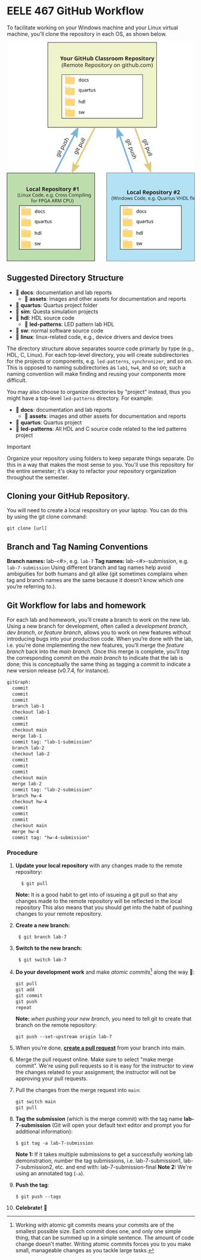 # EELE 467 GitHub Workflow

To facilitate working on your Windows machine and your Linux virtual machine, you'll clone the repository in each OS, as shown below.

<p align="center">
<img src="./assets/repository-setup-2repos.svg">
</p>

## Suggested Directory Structure

- 📁 **docs**: documentation and lab reports 
   - 📁 **assets**: images and other assets for documentation and reports
- 📁 **quartus**: Quartus project folder 
- 📁 **sim**: Questa simulation projects
- 📁 **hdl**: HDL source code
   - 📁 **led-patterns**: LED pattern lab HDL 
- 📁 **sw**: normal software source code
- 📁 **linux**: linux-related code, e.g., device drivers and device trees

The directory structure above separates source code primarly by type (e.g., HDL, C, Linux). For each top-level directory, you will create subdirectories for the projects or components, e.g. `led-patterns`, `synchronizer`, and so on. This is opposed to naming subdirectories as `lab1`, `hw4`, and so on; such a naming convention will make finding and reusing your components more difficult.


You may also choose to organize directories by "project" instead, thus you might have a top-level `led-patterns` directory. For example:

- 📁 **docs**: documentation and lab reports 
   - 📁 **assets**: images and other assets for documentation and reports
- 📁 **quartus**: Quartus project
- 📁 **led-patterns**: All HDL and C source code related to the led patterns project

> [!IMPORTANT]
> Organize your repository using folders to keep separate things separate. Do this in a way that makes the most sense to you. You'll use this repository for the entire semester; it's okay to refactor your repository organization throughout the semester.

## Cloning your GitHub Repository.  
You will need to create a local respository on your laptop.  You can do this by using the git clone command:
   ```
   git clone [url]
   ```
   
## Branch and Tag Naming Conventions
**Branch names:** lab-<#>, e.g. `lab-7` 
**Tag names:** lab-<#>-submission, e.g. `lab-7-submission` 
Using different branch and tag names help avoid ambiguities for both humans and git alike (git sometimes
complains when tag and branch names are the same because it doesn’t know which one you’re referring to.).

## Git Workflow for labs and homework
For each lab and homework, you’ll create a branch to work on the new lab. Using a new branch for development, often
called a *development branch*, *dev branch*, or *feature branch*, allows you to work on new features without 
introducing bugs into your production code. When you’re done with the lab, i.e. you’re done implementing the
new features, you’ll merge the *feature branch* back into the *main branch*. Once this merge is complete,
you’ll *tag* the corresponding commit on the *main branch* to indicate that the lab is done; this is conceptually
the same thing as tagging a commit to indicate a new version release (v0.7.4, for instance).

```mermaid
gitGraph:
  commit
  commit
  commit
  branch lab-1
  checkout lab-1
  commit
  commit
  checkout main
  merge lab-1
  commit tag: "lab-1-submission"
  branch lab-2
  checkout lab-2
  commit
  commit
  commit
  checkout main
  merge lab-2
  commit tag: "lab-2-submission"
  branch hw-4
  checkout hw-4
  commit
  commit
  commit
  checkout main
  merge hw-4
  commit tag: "hw-4-submission"
```


### Procedure

1. **Update your local repository** with any changes made to the remote repository:
   ```
     $ git pull
   ```
   **Note:** It is a good habit to get into of issueing a git pull so that any changes made to the remote repository will be reflected in the local repository  This also means that you should get into the habit of pushing changes to your remote repository.

2. **Create a new branch:**
   ```
    $ git branch lab-7
   ```
   
3. **Switch to the new branch:**
   ```
    $ git switch lab-7
     ```

4. **Do your development work** and make *atomic commits*[^1] along the way 🙂:
   ```
   git pull
   git add 
   git commit 
   git push 
   repeat
   ```
   **Note:** *when pushing your new branch*, you need to tell git to create that branch on the
remote repository:
   ```
   git push --set-upstream origin lab-7
   ```

5. When you’re done, **[create a pull request](https://docs.github.com/en/pull-requests/collaborating-with-pull-requests/proposing-changes-to-your-work-with-pull-requests/creating-a-pull-request)** from your branch into main.

6. Merge the pull request online. Make sure to select "make merge commit". We're using pull requests so it is easy for the instructor to view the changes related to your assignment; the instructor will not be approving your pull requests.

7. Pull the changes from the merge request into `main`:
   ```
   git switch main
   git pull
   ```

8. **Tag the submission** (which is the merge commit) with the tag name **lab-7-submission** (Git will open your default text editor and prompt you for additional information):
   ```
   $ git tag -a lab-7-submission
   ```
   **Note 1:** If it takes multiple submissions to get a successfully working lab demonstration, number the tag submissions, i.e. lab-7-submission1, lab-7-submission2, etc. and end with: lab-7-submission-final
   **Note 2:** We're using an annotated tag (`-a`).


9. **Push the tag**:
   ```
   $ git push --tags
   ```

10. **Celebrate!** 🎉

[^1]: Working with atomic git commits means your commits are of the smallest possible size. 
Each commit does one, and only one simple thing, that can be summed up in a simple sentence. The amount of code change doesn't matter.
Writing atomic commits forces you to you make small, manageable changes as you tackle large tasks.

